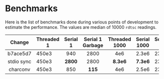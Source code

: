 # Benchmarks

Here is the list of benchmarks done during various points of development to
estimate the performance. The values are median of 10000 `rdtsc` readings.

|   Change   | Threaded 1 | Serial 1 | Serial 1 Garbage | Threaded 1000 | Serial 1000 | Solve 1 |
| :--------: | ---------- | :------: | :--------------: | :-----------: | ----------- | ------- |
|  b7ace5d7  | 450e3      |   940    |       2800       |      4e6      | 2.3e6       | 23      |
| stdio sync | 450e3      | **2800** |       2800       |   **8.3e6**   | **7.3e6**   | 23      |
|  charconv  | 450e3      |   850    |     **115**      |      4e6      | 2.5e6       | 23      |
